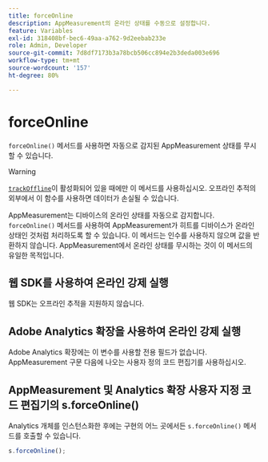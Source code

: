 ```yaml
---
title: forceOnline
description: AppMeasurement의 온라인 상태를 수동으로 설정합니다.
feature: Variables
exl-id: 318408bf-bec6-49aa-a762-9d2eebab233e
role: Admin, Developer
source-git-commit: 7d8df7173b3a78bcb506cc894e2b3deda003e696
workflow-type: tm+mt
source-wordcount: '157'
ht-degree: 80%

---
```


# forceOnline

`forceOnline()` 메서드를 사용하면 자동으로 감지된 AppMeasurement 상태를 무시할 수 있습니다.

>[!WARNING]
>
>[`trackOffline`](../config-vars/trackoffline.md)이 활성화되어 있을 때에만 이 메서드를 사용하십시오. 오프라인 추적의 외부에서 이 함수를 사용하면 데이터가 손실될 수 있습니다.

AppMeasurement는 디바이스의 온라인 상태를 자동으로 감지합니다. `forceOnline()` 메서드를 사용하여 AppMeasurement가 히트를 디바이스가 온라인 상태인 것처럼 처리하도록 할 수 있습니다. 이 메서드는 인수를 사용하지 않으며 값을 반환하지 않습니다. AppMeasurement에서 온라인 상태를 무시하는 것이 이 메서드의 유일한 목적입니다.

## 웹 SDK를 사용하여 온라인 강제 실행

웹 SDK는 오프라인 추적을 지원하지 않습니다.

## Adobe Analytics 확장을 사용하여 온라인 강제 실행

Adobe Analytics 확장에는 이 변수를 사용할 전용 필드가 없습니다. AppMeasurement 구문 다음에 나오는 사용자 정의 코드 편집기를 사용하십시오.

## AppMeasurement 및 Analytics 확장 사용자 지정 코드 편집기의 s.forceOnline()

Analytics 개체를 인스턴스화한 후에는 구현의 어느 곳에서든 `s.forceOnline()` 메서드를 호출할 수 있습니다.

```js
s.forceOnline();
```

